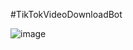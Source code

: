 #TikTokVideoDownloadBot




![image](https://github.com/MrR00tsuz/TikTokVideoBot/assets/93054788/5bde21fd-bd5d-43f8-82d8-18418219e193)
